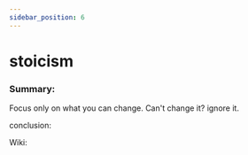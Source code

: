 ```yaml
---
sidebar_position: 6
---
```


# stoicism

### Summary: 

Focus only on what you can change. Can't change it? ignore it.


conclusion:


Wiki:





